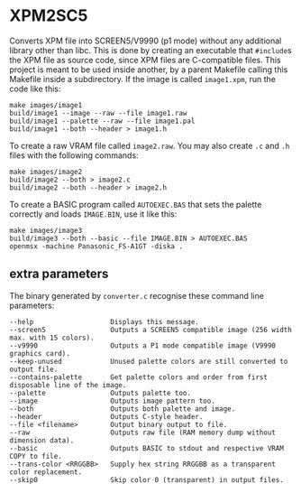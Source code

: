 # XPM2SC5

Converts XPM file into SCREEN5/V9990 (p1 mode) without any additional library other than libc. This is done by creating an executable that `#include`s the XPM file as source code, since XPM files are C-compatible files. This project is meant to be used inside another, by a parent Makefile calling this Makefile inside a subdirectory. If the image is called `image1.xpm`, run the code like this:
```
make images/image1
build/image1 --image --raw --file image1.raw
build/image1 --palette --raw --file image1.pal
build/image1 --both --header > image1.h
```
To create a raw VRAM file called `image2.raw`. You may also create `.c` and `.h` files with the following commands:
```
make images/image2
build/image2 --both > image2.c
build/image2 --both --header > image2.h
```
To create a BASIC program called `AUTOEXEC.BAS` that sets the palette correctly and loads `IMAGE.BIN`, use it like this:
```
make images/image3
build/image3 --both --basic --file IMAGE.BIN > AUTOEXEC.BAS
openmsx -machine Panasonic_FS-A1GT -diska .
```

## extra parameters
The binary generated by `converter.c` recognise these command line parameters:
```
--help                   Displays this message.
--screen5                Outputs a SCREEN5 compatible image (256 width max. with 15 colors).
--v9990                  Outputs a P1 mode compatible image (V9990 graphics card).
--keep-unused            Unused palette colors are still converted to output file.
--contains-palette       Get palette colors and order from first disposable line of the image.
--palette                Outputs palette too.
--image                  Outputs image pattern too.
--both                   Outputs both palette and image.
--header                 Outputs C-style header.
--file <filename>        Output binary output to file.
--raw                    Outputs raw file (RAM memory dump without dimension data).
--basic                  Outputs BASIC to stdout and respective VRAM COPY to file.
--trans-color <RRGGBB>   Supply hex string RRGGBB as a transparent color replacement.
--skip0                  Skip color 0 (transparent) in output files.
```
